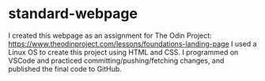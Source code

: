 # standard-webpage
I created this webpage as an assignment for The Odin Project: https://www.theodinproject.com/lessons/foundations-landing-page 
I used a Linux OS to create this project using HTML and CSS. 
I programmed on VSCode and practiced committing/pushing/fetching changes, and published the final code to GitHub.
